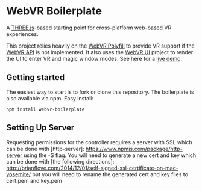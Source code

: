 # WebVR Boilerplate

A [THREE.js][three]-based starting point for cross-platform web-based VR
experiences.

This project relies heavily on the [WebVR Polyfill][polyfill] to provide VR
support if the [WebVR API][spec] is not implemented. It also uses the [WebVR
UI][ui] project to render the UI to enter VR and magic window modes. See here
for a [live demo][demo].

[three]: http://threejs.org/
[polyfill]: https://github.com/googlevr/webvr-polyfill
[ui]: https://github.com/googlevr/webvr-ui
[spec]: https://w3c.github.io/webvr/
[demo]: https://borismus.github.io/webvr-boilerplate/

## Getting started

The easiest way to start is to fork or clone this repository. The boilerplate is
also available via npm. Easy install:

    npm install webvr-boilerplate

## Setting Up Server

Requesting permissions for the controller requires a server with SSL which can be done with
[http-server]: https://www.npmjs.com/package/http-server
 using the -S flag. You will need to generate a new cert and key which can be done with 
[the following directions]: http://brianflove.com/2014/12/01/self-signed-ssl-certificate-on-mac-yosemite/ 
but you will need to rename the generated cert and key files to cert.pem and key.pem
